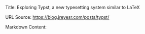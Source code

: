Title: Exploring Typst, a new typesetting system similar to LaTeX

URL Source: https://blog.jreyesr.com/posts/typst/

Markdown Content:

